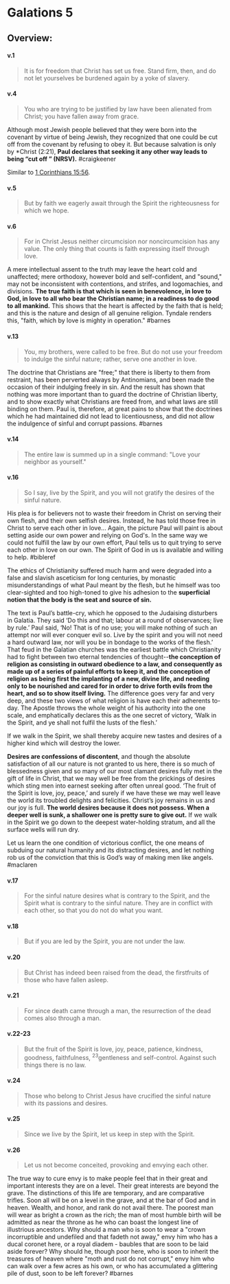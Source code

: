 # Galations 5

## Overview:


#### v.1
>It is for freedom that Christ has set us free. Stand firm, then, and do not let yourselves be burdened again by a yoke of slavery.

#### v.4
>You who are trying to be justified by law have been alienated from Christ; you have fallen away from grace.

Although most Jewish people believed that they were born into the covenant by virtue of being Jewish, they recognized that one could be cut off from the covenant by refusing to obey it. But because salvation is only by \*Christ (2:21), **Paul declares that seeking it any other way leads to being “cut off ” (NRSV).**
#craigkeener 

Similar to [1 Corinthians 15:56](1Cor15#v.56).

#### v.5
>But by faith we eagerly await through the Spirit the righteousness for which we hope.

#### v.6
>For in Christ Jesus neither circumcision nor noncircumcision has any value. The only thing that counts is faith expressing itself through love.

A mere intellectual assent to the truth may leave the heart cold and unaffected; mere orthodoxy, however bold and self-confident, and "sound," may not be inconsistent with contentions, and strifes, and logomachies, and divisions. **The true faith is that which is seen in benevolence, in love to God, in love to all who bear the Christian name; in a readiness to do good to all mankind.** This shows that the heart is affected by the faith that is held; and this is the nature and design of all genuine religion. Tyndale renders this, "faith, which by love is mighty in operation."
#barnes 

#### v.13
>You, my brothers, were called to be free. But do not use your freedom to indulge the sinful nature; rather, serve one another in love.

The doctrine that Christians are "free;" that there is liberty to them from restraint, has been perverted always by Antinomians, and been made the occasion of their indulging freely in sin. And the result has shown that nothing was more important than to guard the doctrine of Christian liberty, and to show exactly what Christians are freed from, and what laws are still binding on them. Paul is, therefore, at great pains to show that the doctrines which he had maintained did not lead to licentiousness, and did not allow the indulgence of sinful and corrupt passions.
#barnes 

#### v.14
>The entire law is summed up in a single command: "Love your neighbor as yourself."

#### v.16
>So I say, live by the Spirit, and you will not gratify the desires of the sinful nature.

His plea is for believers not to waste their freedom in Christ on serving their own flesh, and their own selfish desires. Instead, he has told those free in Christ to serve each other in love... Again, the picture Paul will paint is about setting aside our own power and relying on God's. In the same way we could not fulfill the law by our own effort, Paul tells us to quit trying to serve each other in love on our own. The Spirit of God in us is available and willing to help.
#bibleref 

The ethics of Christianity suffered much harm and were degraded into a false and slavish asceticism for long centuries, by monastic misunderstandings of what Paul meant by the flesh, but he himself was too clear-sighted and too high-toned to give his adhesion to the **superficial notion that the body is the seat and source of sin.**

The text is Paul’s battle-cry, which he opposed to the Judaising disturbers in Galatia. They said ‘Do this and that; labour at a round of observances; live by rule.’ Paul said, ‘No! That is of no use; you will make nothing of such an attempt nor will ever conquer evil so. Live by the spirit and you will not need a hard outward law, nor will you be in bondage to the works of the flesh.’ That feud in the Galatian churches was the earliest battle which Christianity had to fight between two eternal tendencies of thought--**the conception of religion as consisting in outward obedience to a law, and consequently as made up of a series of painful efforts to keep it, and the conception of religion as being first the implanting of a new, divine life, and needing only to be nourished and cared for in order to drive forth evils from the heart, and so to show itself living.** The difference goes very far and very deep, and these two views of what religion is have each their adherents to-day. The Apostle throws the whole weight of his authority into the one scale, and emphatically declares this as the one secret of victory, ‘Walk in the Spirit, and ye shall not fulfil the lusts of the flesh.’

If we walk in the Spirit, we shall thereby acquire new tastes and desires of a higher kind which will destroy the lower.

**Desires are confessions of discontent**, and though the absolute satisfaction of all our nature is not granted to us here, there is so much of blessedness given and so many of our most clamant desires fully met in the gift of life in Christ, that we may well be free from the prickings of desires which sting men into earnest seeking after often unreal good. ‘The fruit of the Spirit is love, joy, peace,’ and surely if we have these we may well leave the world its troubled delights and felicities. Christ’s joy remains in us and our joy is full. **The world desires because it does not possess. When a deeper well is sunk, a shallower one is pretty sure to give out.** If we walk in the Spirit we go down to the deepest water-holding stratum, and all the surface wells will run dry.

Let us learn the one condition of victorious conflict, the one means of subduing our natural humanity and its distracting desires, and let nothing rob us of the conviction that this is God’s way of making men like angels.
#maclaren 

#### v.17
>For the sinful nature desires what is contrary to the Spirit, and the Spirit what is contrary to the sinful nature. They are in conflict with each other, so that you do not do what you want.

#### v.18
>But if you are led by the Spirit, you are not under the law.

#### v.20
>But Christ has indeed been raised from the dead, the firstfruits of those who have fallen asleep.

#### v.21
>For since death came through a man, the resurrection of the dead comes also through a man.

#### v.22-23
>But the fruit of the Spirit is love, joy, peace, patience, kindness, goodness, faithfulness, <sup>23</sup>gentleness and self-control. Against such things there is no law.

#### v.24
>Those who belong to Christ Jesus have crucified the sinful nature with its passions and desires.

#### v.25
>Since we live by the Spirit, let us keep in step with the Spirit.

#### v.26
>Let us not become conceited, provoking and envying each other.

The true way to cure envy is to make people feel that in their great and important interests they are on a level. Their great interests are beyond the grave. The distinctions of this life are temporary, and are comparative trifles. Soon all will be on a level in the grave, and at the bar of God and in heaven. Wealth, and honor, and rank do not avail there. The poorest man will wear as bright a crown as the rich; the man of most humble birth will be admitted as near the throne as he who can boast the longest line of illustrious ancestors. Why should a man who is soon to wear a "crown incorruptible and undefiled and that fadeth not away," envy him who has a ducal coronet here, or a royal diadem - baubles that are soon to be laid aside forever? Why should he, though poor here, who is soon to inherit the treasures of heaven where "moth and rust do not corrupt," envy him who can walk over a few acres as his own, or who has accumulated a glittering pile of dust, soon to be left forever?
#barnes 